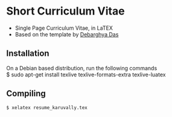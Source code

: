 # Short Curriculum Vitae
- Single Page Curriculum Vitae, in LaTEX  
- Based on the template by [Debarghya Das](https://github.com/deedydas/Deedy-Resume)

## Installation
On a Debian based distribution, run the following commands  
    $ sudo apt-get install texlive texlive-formats-extra texlive-luatex

## Compiling
    $ xelatex resume_karuvally.tex
